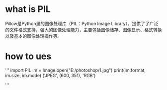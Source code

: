 # what is PIL
Pillow是Python里的图像处理库（PIL：Python Image Library），提供了了广泛的文件格式支持，强大的图像处理能力，主要包括图像储存、图像显示、格式转换以及基本的图像处理操作等。

# how to ues
'''
import PIL
im = Image.open("E:/photoshop/1.jpg")
print(im.format, im.size, im.mode)
('JPEG', (600, 351), 'RGB')

'''
